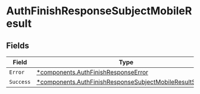 # AuthFinishResponseSubjectMobileResult


## Fields

| Field                                                                                                                               | Type                                                                                                                                | Required                                                                                                                            | Description                                                                                                                         |
| ----------------------------------------------------------------------------------------------------------------------------------- | ----------------------------------------------------------------------------------------------------------------------------------- | ----------------------------------------------------------------------------------------------------------------------------------- | ----------------------------------------------------------------------------------------------------------------------------------- |
| `Error`                                                                                                                             | [*components.AuthFinishResponseError](../../models/components/authfinishresponseerror.md)                                           | :heavy_minus_sign:                                                                                                                  | N/A                                                                                                                                 |
| `Success`                                                                                                                           | [*components.AuthFinishResponseSubjectMobileResultSuccess](../../models/components/authfinishresponsesubjectmobileresultsuccess.md) | :heavy_minus_sign:                                                                                                                  | N/A                                                                                                                                 |